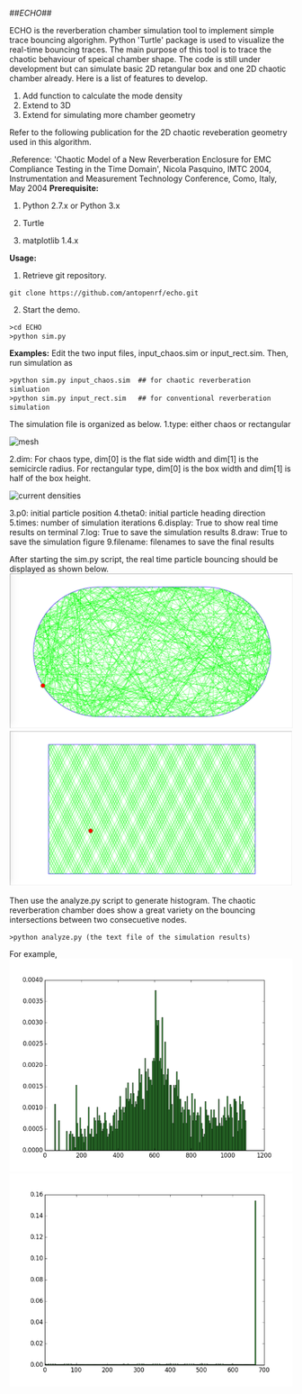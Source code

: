 ##*ECHO*##

ECHO is the reverberation chamber simulation tool to implement simple trace bouncing algorighm.  Python 'Turtle' package is used to visualize the real-time bouncing traces.  The main purpose of this tool is to trace the chaotic behaviour of speical chamber shape.  The code is still under development but can simulate basic 2D retangular box and one 2D chaotic chamber already.  Here is a list of features to develop.

1. Add function to calculate the mode density
2. Extend to 3D
3. Extend for simulating more chamber geometry

Refer to the following publication for the 2D chaotic reveberation geometry used in this algorithm.

.Reference: 'Chaotic Model of a New Reverberation Enclosure for EMC Compliance Testing in the Time Domain', Nicola Pasquino, IMTC 2004, Instrumentation and Measurement Technology Conference, Como, Italy, May 2004
**Prerequisite:**

1. Python 2.7.x or Python 3.x

2. Turtle

3. matplotlib 1.4.x


**Usage:**

1. Retrieve git repository.
```
git clone https://github.com/antopenrf/echo.git
```

2. Start the demo.
```
>cd ECHO
>python sim.py

```

**Examples:**
Edit the two input files, input_chaos.sim or input_rect.sim.  Then, run simulation as

```
>python sim.py input_chaos.sim  ## for chaotic reverberation simluation
>python sim.py input_rect.sim   ## for conventional reverberation simulation
```

The simulation file is organized as below.
1.type: either chaos or rectangular

![mesh](/results/dual_stub_mesh.png)

2.dim: For chaos type, dim[0] is the flat side width and dim[1] is the semicircle radius.  For rectangular type, dim[0] is the box width and dim[1] is half of the box height.

![current densities](/results/dual_stub_densities.png)


3.p0: initial particle position
4.theta0: initial particle heading direction
5.times: number of simulation iterations
6.display: True to show real time results on terminal
7.log: True to save the simulation results
8.draw: True to save the simulation figure
9.filename: filenames to save the final results


After starting the sim.py script, the real time particle bouncing should be displayed as shown below.
![demo: chaotic reverberation](/demo_chaos.png)
![demo: rectangular reverberation](/demo_rect.png)


Then use the analyze.py script to generate histogram.  The chaotic reverberation chamber does show a great variety on the bouncing intersections between two consecuetive nodes.
```
>python analyze.py (the text file of the simulation results)
```

For example,
![demo: chaotic reverberation](/demo_chaos_hist.png)
![demo: rectangular reverberation](/demo_rect_hist.png)

